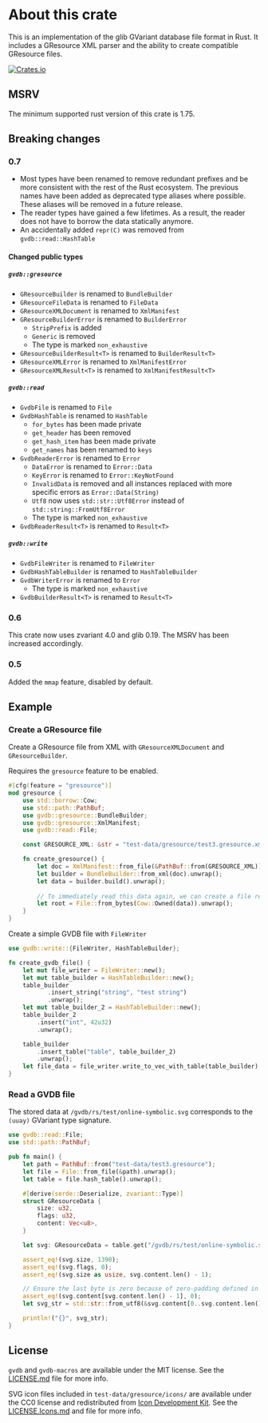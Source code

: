 # About this crate

This is an implementation of the glib GVariant database file format in Rust. It includes a GResource XML parser and the ability to create compatible GResource files.

[![Crates.io](https://img.shields.io/crates/v/gvdb)](https://crates.io/crates/gvdb)

## MSRV

The minimum supported rust version of this crate is 1.75.

## Breaking changes

### 0.7

- Most types have been renamed to remove redundant prefixes and be more consistent with the rest of the Rust ecosystem. The previous names have been added as deprecated type aliases where possible. These aliases will be removed in a future release.
- The reader types have gained a few lifetimes. As a result, the reader does not have to borrow the data statically anymore.
- An accidentally added `repr(C)` was removed from `gvdb::read::HashTable`

#### Changed public types

##### `gvdb::gresource`

- `GResourceBuilder` is renamed to `BundleBuilder`
- `GResourceFileData` is renamed to `FileData`
- `GResourceXMLDocument` is renamed to `XmlManifest`
- `GResourceBuilderError` is renamed to `BuilderError`
  - `StripPrefix` is added
  - `Generic` is removed
  - The type is marked `non_exhaustive`
- `GResourceBuilderResult<T>` is renamed to `BuilderResult<T>`
- `GResourceXMLError` is renamed to `XmlManifestError`
- `GResourceXMLResult<T>` is renamed to `XmlManifestResult<T>`

##### `gvdb::read`

- `GvdbFile` is renamed to `File`
- `GvdbHashTable` is renamed to `HashTable`
  - `for_bytes` has been made private
  - `get_header` has been removed
  - `get_hash_item` has been made private
  - `get_names` has been renamed to `keys`
- `GvdbReaderError` is renamed to `Error`
  - `DataError` is renamed to `Error::Data`
  - `KeyError` is renamed to `Error::KeyNotFound`
  - `InvalidData` is removed and all instances replaced with more specific errors as `Error::Data(String)`
  - `Utf8` now uses `std::str::Utf8Error` instead of `std::string::FromUtf8Error`
  - The type is marked `non_exhaustive`
- `GvdbReaderResult<T>` is renamed to `Result<T>`

##### `gvdb::write`

- `GvdbFileWriter` is renamed to `FileWriter`
- `GvdbHashTableBuilder` is renamed to `HashTableBuilder`
- `GvdbWriterError` is renamed to `Error`
  - The type is marked `non_exhaustive`
- `GvdbBuilderResult<T>` is renamed to `Result<T>`

### 0.6

This crate now uses zvariant 4.0 and glib 0.19. The MSRV has been increased accordingly.

### 0.5

Added the `mmap` feature, disabled by default.

## Example

### Create a GResource file

Create a GResource file from XML with `GResourceXMLDocument` and `GResourceBuilder`.

Requires the `gresource` feature to be enabled.

```rust
#[cfg(feature = "gresource")]
mod gresource {
    use std::borrow::Cow;
    use std::path::PathBuf;
    use gvdb::gresource::BundleBuilder;
    use gvdb::gresource::XmlManifest;
    use gvdb::read::File;

    const GRESOURCE_XML: &str = "test-data/gresource/test3.gresource.xml";

    fn create_gresource() {
        let doc = XmlManifest::from_file(&PathBuf::from(GRESOURCE_XML)).unwrap();
        let builder = BundleBuilder::from_xml(doc).unwrap();
        let data = builder.build().unwrap();
        
        // To immediately read this data again, we can create a file reader from the data
        let root = File::from_bytes(Cow::Owned(data)).unwrap();
    }
}
```

Create a simple GVDB file with `FileWriter`

```rust
use gvdb::write::{FileWriter, HashTableBuilder};

fn create_gvdb_file() {
    let mut file_writer = FileWriter::new();
    let mut table_builder = HashTableBuilder::new();
    table_builder
           .insert_string("string", "test string")
           .unwrap();
    let mut table_builder_2 = HashTableBuilder::new();
    table_builder_2
        .insert("int", 42u32)
        .unwrap();

    table_builder
        .insert_table("table", table_builder_2)
        .unwrap();
    let file_data = file_writer.write_to_vec_with_table(table_builder).unwrap();
}
```

### Read a GVDB file

The stored data at `/gvdb/rs/test/online-symbolic.svg` corresponds to the `(uuay)` GVariant type signature.

```rust
use gvdb::read::File;
use std::path::PathBuf;

pub fn main() {
    let path = PathBuf::from("test-data/test3.gresource");
    let file = File::from_file(&path).unwrap();
    let table = file.hash_table().unwrap();

    #[derive(serde::Deserialize, zvariant::Type)]
    struct GResourceData {
        size: u32,
        flags: u32,
        content: Vec<u8>,
    }

    let svg: GResourceData = table.get("/gvdb/rs/test/online-symbolic.svg").unwrap();

    assert_eq!(svg.size, 1390);
    assert_eq!(svg.flags, 0);
    assert_eq!(svg.size as usize, svg.content.len() - 1);

    // Ensure the last byte is zero because of zero-padding defined in the format
    assert_eq!(svg.content[svg.content.len() - 1], 0);
    let svg_str = std::str::from_utf8(&svg.content[0..svg.content.len() - 1]).unwrap();

    println!("{}", svg_str);
}
```

## License

`gvdb` and `gvdb-macros` are available under the MIT license. See the [LICENSE.md](./LICENSE.md) file for more info.

SVG icon files included in `test-data/gresource/icons/` are available under the CC0 license and redistributed from [Icon Development Kit](https://gitlab.gnome.org/Teams/Design/icon-development-kit). See the [LICENSE.Icons.md](./LICENSE.Icons.md) and file for more info.
